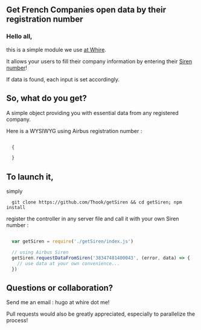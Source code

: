 
## Get French Companies open data by their registration number

### Hello all,

this is a simple module we use [at Whire](http:whire.me "Check it out!").

It allows your users to fill their company information by entering their [Siren number](https://avis-situation-sirene.insee.fr/jsp/presentation.jsp)!

If data is found, each input is set accordingly.

## So, what do you get?

A simple object providing you with essential data from any registered company.

Here is a WYSIWYG using Airbus registration number :

```javascript

  {

  }
```


## To launch it,

simply

```shell
  git clone https://github.com/Thook/getSiren && cd getSiren; npm install
```

register the controller in any server file and call it with your own Siren number :

```javascript

  var getSiren = require('./getSiren/index.js')

  // using Airbus Siren
  getSiren.requestDataFromSiren('38347481400043', (error, data) => {
    // use data at your own convenience...
  })

```


## Questions or collaboration?

Send me an email : hugo at whire dot me!

Pull requests would also be greatly appreciated,
especially to parallelize the process!
